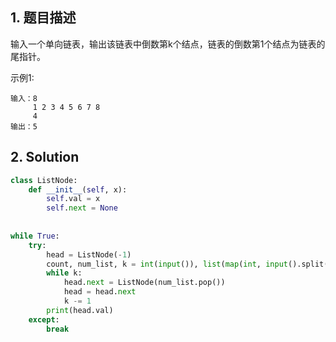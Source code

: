 ## 1. 题目描述

输入一个单向链表，输出该链表中倒数第k个结点，链表的倒数第1个结点为链表的尾指针。

示例1:

```
输入：8
	 1 2 3 4 5 6 7 8
	 4
输出：5
```



## 2. Solution

```python
class ListNode:
    def __init__(self, x):
        self.val = x
        self.next = None
        
        
while True:
    try:
        head = ListNode(-1)
        count, num_list, k = int(input()), list(map(int, input().split())), int(input())
        while k:
            head.next = ListNode(num_list.pop())
            head = head.next 
            k -= 1
        print(head.val)
    except:
        break
```

